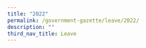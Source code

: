 ```yaml
---
title: "2022"
permalink: /government-gazette/leave/2022/
description: ""
third_nav_title: Leave
---
```

